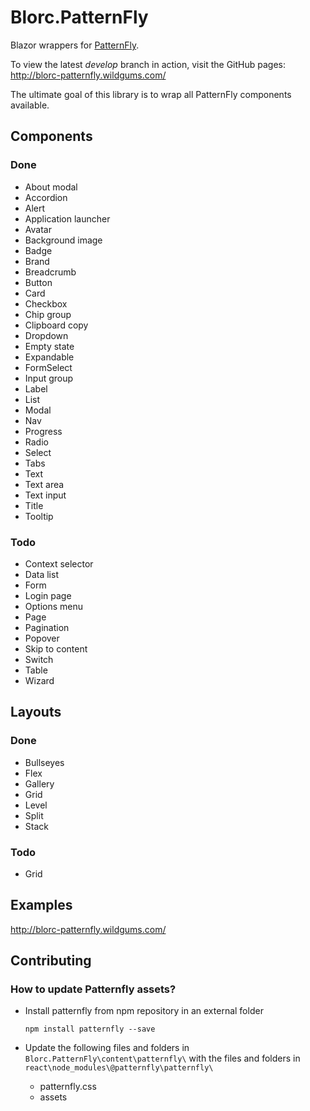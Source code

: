 # Blorc.PatternFly

Blazor wrappers for [PatternFly](https://www.patternfly.org/).

To view the latest *develop* branch in action, visit the GitHub pages: http://blorc-patternfly.wildgums.com/

The ultimate goal of this library is to wrap all PatternFly components available.

## Components

### Done

- About modal
- Accordion
- Alert
- Application launcher
- Avatar
- Background image
- Badge
- Brand
- Breadcrumb
- Button
- Card
- Checkbox
- Chip group
- Clipboard copy
- Dropdown
- Empty state
- Expandable
- FormSelect
- Input group
- Label
- List
- Modal
- Nav
- Progress
- Radio
- Select
- Tabs
- Text
- Text area
- Text input
- Title
- Tooltip

### Todo

- Context selector
- Data list
- Form
- Login page
- Options menu
- Page
- Pagination
- Popover
- Skip to content
- Switch
- Table
- Wizard

## Layouts

### Done

- Bullseyes
- Flex
- Gallery
- Grid
- Level
- Split
- Stack

### Todo

- Grid

## Examples

http://blorc-patternfly.wildgums.com/

## Contributing

### How to update Patternfly assets?

- Install patternfly from npm repository in an external folder

    `npm install patternfly --save`

- Update the following files and folders in `Blorc.PatternFly\content\patternfly\` with the files and folders in  `react\node_modules\@patternfly\patternfly\` 
    - patternfly.css 
    - assets